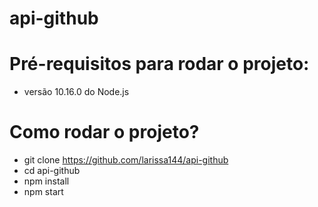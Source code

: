 # api-github

# Pré-requisitos para rodar o projeto:
- versão 10.16.0 do Node.js

# Como rodar o projeto?
- git clone https://github.com/larissa144/api-github
- cd api-github
- npm install
- npm start
